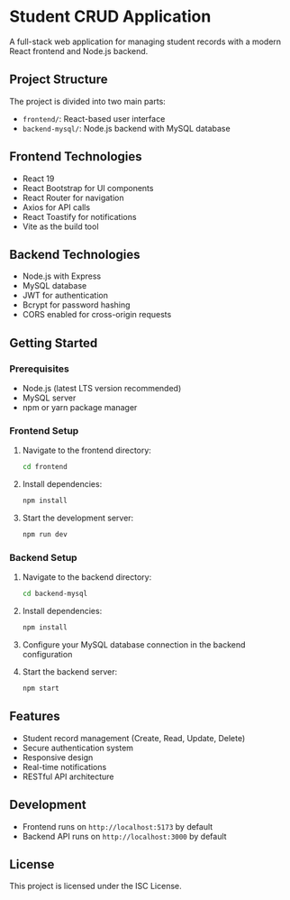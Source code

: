 # Student CRUD Application

A full-stack web application for managing student records with a modern React frontend and Node.js backend.

## Project Structure

The project is divided into two main parts:

- `frontend/`: React-based user interface
- `backend-mysql/`: Node.js backend with MySQL database

## Frontend Technologies

- React 19
- React Bootstrap for UI components
- React Router for navigation
- Axios for API calls
- React Toastify for notifications
- Vite as the build tool

## Backend Technologies

- Node.js with Express
- MySQL database
- JWT for authentication
- Bcrypt for password hashing
- CORS enabled for cross-origin requests

## Getting Started

### Prerequisites

- Node.js (latest LTS version recommended)
- MySQL server
- npm or yarn package manager

### Frontend Setup

1. Navigate to the frontend directory:

   ```bash
   cd frontend
   ```

2. Install dependencies:

   ```bash
   npm install
   ```

3. Start the development server:
   ```bash
   npm run dev
   ```

### Backend Setup

1. Navigate to the backend directory:

   ```bash
   cd backend-mysql
   ```

2. Install dependencies:

   ```bash
   npm install
   ```

3. Configure your MySQL database connection in the backend configuration

4. Start the backend server:
   ```bash
   npm start
   ```

## Features

- Student record management (Create, Read, Update, Delete)
- Secure authentication system
- Responsive design
- Real-time notifications
- RESTful API architecture

## Development

- Frontend runs on `http://localhost:5173` by default
- Backend API runs on `http://localhost:3000` by default

## License

This project is licensed under the ISC License.
